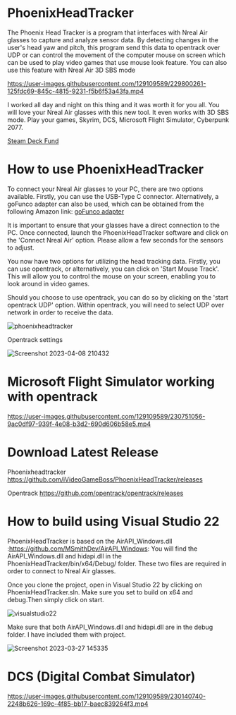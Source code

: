 # PhoenixHeadTracker
The Phoenix Head Tracker is a program that interfaces with Nreal Air glasses to capture and analyze sensor data. By detecting changes in the user's head yaw and pitch, this program send this data to opentrack over UDP or can control the movement of the computer mouse on screen which can be used to play video games that use mouse look feature. You can also use this feature with Nreal Air 3D SBS mode

https://user-images.githubusercontent.com/129109589/229800261-125fdc69-845c-4815-9231-f5b6f53a43fa.mp4

I worked all day and night on this thing and it was worth it for you all. You will love your Nreal Air glasses with this new tool. It even works with 3D SBS mode. Play your games, Skyrim, DCS, Microsoft Flight Simulator, Cyberpunk 2077.

[Steam Deck Fund](https://www.paypal.com/paypalme/ivideogameboss?country.x=US&locale.x=en_US)

# How to use PhoenixHeadTracker
To connect your Nreal Air glasses to your PC, there are two options available. Firstly, you can use the USB-Type C connector. Alternatively, a goFunco adapter can also be used, which can be obtained from the following Amazon link: [goFunco adapter](https://www.amazon.com/gp/product/B08Y5PBWLQ/ref=ppx_yo_dt_b_asin_title_o03_s00?ie=UTF8&psc=1)

It is important to ensure that your glasses have a direct connection to the PC. Once connected, launch the PhoenixHeadTracker software and click on the 'Connect Nreal Air' option. Please allow a few seconds for the sensors to adjust.

You now have two options for utilizing the head tracking data. Firstly, you can use opentrack, or alternatively, you can click on 'Start Mouse Track'. This will allow you to control the mouse on your screen, enabling you to look around in video games.

Should you choose to use opentrack, you can do so by clicking on the 'start opentrack UDP' option. Within opentrack, you will need to select UDP over network in order to receive the data.

![phoenixheadtracker](https://user-images.githubusercontent.com/129109589/230751011-372f14ee-73e7-4336-94a8-7d525a08818a.png)

Opentrack settings

![Screenshot 2023-04-08 210432](https://user-images.githubusercontent.com/129109589/230751023-7cad672a-8384-430a-80d7-90aa4ea986ce.png)

# Microsoft Flight Simulator working with opentrack

https://user-images.githubusercontent.com/129109589/230751056-9ac0df97-939f-4e08-b3d2-690d606b58e5.mp4


# Download Latest Release

Phoenixheadtracker https://github.com/iVideoGameBoss/PhoenixHeadTracker/releases

Opentrack https://github.com/opentrack/opentrack/releases

# How to build using Visual Studio 22
PhoenixHeadTracker is based on the AirAPI_Windows.dll :https://github.com/MSmithDev/AirAPI_Windows: You will find the AirAPI_Windows.dll and hidapi.dll in the PhoenixHeadTracker/bin/x64/Debug/ folder. These two files are required in order to connect to Nreal Air glasses.


Once you clone the project, open in Visual Studio 22 by clicking on PhoenixHeadTracker.sln. Make sure you set to build on x64 and debug.Then simply click on start.

![visualstudio22](https://user-images.githubusercontent.com/129109589/228050319-965458a1-af36-466a-8aa7-c45364bc91dd.png)


Make sure that both AirAPI_Windows.dll and hidapi.dll are in the debug folder. I have included them with project.

![Screenshot 2023-03-27 145335](https://user-images.githubusercontent.com/129109589/228051761-b6afc531-5881-4ea3-b935-c2c07860951e.png)


# DCS (Digital Combat Simulator)


https://user-images.githubusercontent.com/129109589/230140740-2248b626-169c-4f85-bb17-baec839264f3.mp4

